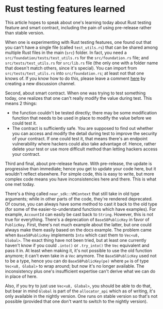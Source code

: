 # Rust testing features learned

This article hopes to speak about one's learning today about Rust testing feature and smart contract, including the pain of using pre-release rather than stable version. 

When one is experimenting with Rust testing features, one found out that you can't have a single file (called `test_utils.rs`) that can be shared among multiple Rust files in the main (`src`) folder. In fact, you need a `src/foundation/tests/test_utils.rs` for the `src/foundation.rs` file; and `src/tests/test_utils.rs` for `src/lib.rs` file (the only one with a folder name that doesn't match others, since it's special). You can import from `src/tests/test_utils.rs` into `src/foundation.rs`; at least not that one knows of. 
If you know how to do this, please leave a comment [here](https://github.com/Wabinab/Wabinab.github.io/discussions) by creating a new discussion channel. 

Second, about smart contract. When one was trying to test something today, one realizes that one can't really modify the value during test. This means 2 things: 

- the function couldn't be tested directly; there may be some modification function that needs to be used in place to modify the value before we could test it. 
- The contract is sufficiently safe. You are supposed to find out whether you can access and modify the detail during test to improve the security of your contract. If one could test it, that means there's an endpoint vulnerability where hackers could also take advantage of. Hence, rather delete your test or use more difficult method than letting hackers access your contract. 

Third and final, about pre-release feature. With pre-release, the update is progressive than immediate; hence you get to update your code here, but it wouldn't reflect elsewhere. For simple code, this is easy to write, but more complex code means you have inconsistencies here and there. This is what one met today. 

There's a thing called `near_sdk::VMContext` that still take in old type arguments; while in other parts of the code, they're rendered deprecated. Of course, you can always have some method to cast it back to the old type (for some of the easier-to-understand functions which have examples). For example, `AccountId` can easily be cast back to `String`. 
However, this is not true for everything. There's a deprecation of `Base58PublicKey` in favor of `PublicKey`. First, there's not much example about the latter, but one could always make them easily based on the docs example. The problem came when `Base58PublicKey` implements `Into` which cast them to `Vec<u8, Global>`. 
The exact thing have not been tried, but at least one currently haven't know if you could `.into()` or `.try_into()` the `Vec` equivalent and pass it in. At least when making it, it's not possible to use the old function anymore; it can't even take in a `Vec` anymore. 
The `Base58PublicKey` used not to be a type, hence you can do `Base58PublicKey(pe)` where `pe` is of type `Vec<u8, Global>` to wrap around; but now it's no longer available. The inconsistency plus one's insufficient expertise can't derive what we can do in place of here. 

Also, if you try to just use `Vec<u8, Global>`, you should be able to do that, but bear in mind `Global` is part of the `allocator_api` which as of writing, it's only available in the nightly version. One runs on stable version so that's not possible (provided that one don't want to switch to the nightly version). 
